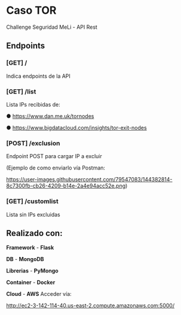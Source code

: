 # Caso TOR
Challenge Seguridad MeLi - API Rest

## Endpoints
### [GET] /
Indica endpoints de la API
### [GET] /list
Lista IPs recibidas de:

● https://www.dan.me.uk/tornodes

● https://www.bigdatacloud.com/insights/tor-exit-nodes
### [POST] /exclusion
Endpoint POST para cargar IP a excluir 

(Ejemplo de como enviarlo vía Postman:

https://user-images.githubusercontent.com/79547083/144382814-8c7300fb-cb26-4209-b14e-2a4e94acc52e.png)

### [GET] /customlist
Lista sin IPs excluidas

## Realizado con:
**Framework** - **Flask**

**DB** - **MongoDB**

**Librerias** - **PyMongo**

**Container** - **Docker**

**Cloud** - **AWS**
Acceder vía:

http://ec2-3-142-114-40.us-east-2.compute.amazonaws.com:5000/
